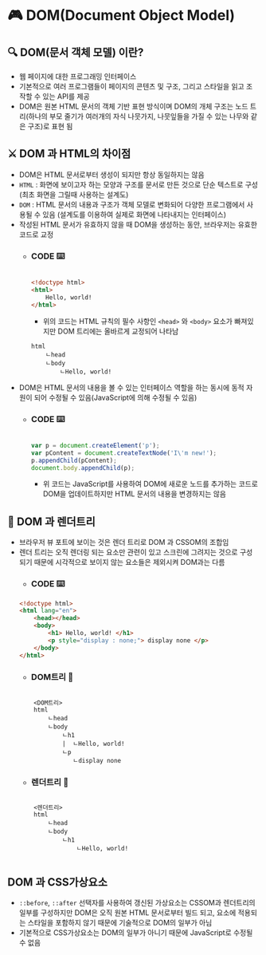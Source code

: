 # 🎮 DOM(Document Object Model)

## 🔍 DOM(문서 객체 모델) 이란?
- 웹 페이지에 대한 프로그래밍 인터페이스
- 기본적으로 여러 프로그램들이 페이지의 콘텐츠 및 구조, 그리고 스타일을 읽고 조작할 수 있는 API를 제공
- DOM은 원본 HTML 문서의 객체 기반 표현 방식이며 DOM의 개체 구조는 노드 트리(하나의 부모 줄기가 여러개의 자식 나뭇가지, 나뭇잎들을 가질 수 있는 나무와 같은 구조)로 표현 됨

## ⚔️ DOM 과 HTML의 차이점
- DOM은 HTML 문서로부터 생성이 되지만 항상 동일하지는 않음
- `HTML` : 화면에 보이고자 하는 모양과 구조를 문서로 만든 것으로 단순 텍스트로 구성 (최초 화면을 그릴때 사용하는 설계도)
- `DOM` : HTML 문서의 내용과 구조가 객체 모델로 변화되어 다양한 프로그램에서 사용될 수 있음 (설계도를 이용하여 실제로 화면에 나타내지는 인터페이스)
- 작성된 HTML 문서가 유효하지 않을 때 DOM을 생성하는 동안, 브라우저는 유효한 코드로 교정  
    - ### **CODE ⌨️**
        ``` html

        <!doctype html>
        <html>
            Hello, world!
        </html>

        ```
        - 위의 코드는 HTML 규칙의 필수 사항인 `<head>` 와 `<body>` 요소가 빠져있지만 DOM 트리에는 올바르게 교정되어 나타남
        ``` 
        html
            ㄴhead
            ㄴbody
                ㄴHello, world!
        ```
- DOM은 HTML 문서의 내용을 볼 수 있는 인터페이스 역할을 하는 동시에 동적 자원이 되어 수정될 수 있음(JavaScript에 의해 수정될 수 있음)
    - ### **CODE ⌨️**
        ``` javascript

        var p = document.createElement('p');
        var pContent = document.createTextNode('I\'m new!');
        p.appendChild(pContent);
        document.body.appendChild(p);
        

        ```
        - 위 코드는 JavaScript를 사용하여 DOM에 새로운 노드를 추가하는 코드로 DOM을 업데이트하지만 HTML 문서의 내용을 변경하지는 않음

## 🔩  DOM 과 렌더트리
- 브라우저 뷰 포트에 보이는 것은 렌더 트리로 DOM 과 CSSOM의 조합임
- 렌더 트리는 오직 렌더링 되는 요소만 관련이 있고 스크린에 그려지는 것으로 구성되기 때문에 시각적으로 보이지 않는 요소들은 제외시켜 DOM과는 다름
    - ### **CODE ⌨️**
    ``` html
    <!doctype html>
    <html lang="en">
        <head></head>
        <body>
            <h1> Hello, world! </h1>
            <p style="display : none;"> display none </p>
        </body>
    </html>
    ```
    - ### **DOM트리 🌲**
    ```
        
        <DOM트리>
        html
            ㄴhead
            ㄴbody
                ㄴh1
                |  ㄴHello, world!
                ㄴp
                   ㄴdisplay none

    ```
    - ### **렌더트리 🌲**
    ```
        
        <렌더트리>
        html
            ㄴhead
            ㄴbody
                ㄴh1
                    ㄴHello, world!
            
    ```

## DOM 과 CSS가상요소
- `::before`, `::after` 선택자를 사용하여 갱신된 가상요소는 CSSOM과 렌더트리의 일부를 구성하지만 DOM은 오직 원본 HTML 문서로부터 빌드 되고, 요소에 적용되는 스타일을 포함하지 않기 때문에 기술적으로 DOM의 일부가 아님
- 기본적으로 CSS가상요소는 DOM의 일부가 아니기 때문에 JavaScript로 수정될 수 없음